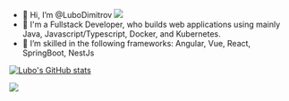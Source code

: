 - 👋 Hi, I’m @LuboDimitrov 
     ![](https://komarev.com/ghpvc/?username=LuboDimitrov&color=blueviolet)
- 👀 I'm a Fullstack Developer, who builds web applications using mainly Java, Javascript/Typescript, Docker, and Kubernetes.
- 🐬 I’m skilled in the following frameworks:
          Angular, Vue, React, SpringBoot, NestJs

[![Lubo's GitHub stats](https://github-readme-stats.vercel.app/api?username=LuboDimitrov&show_icons=true&theme=radical)](https://github.com/anuraghazra/github-readme-stats)     

<img align="center" src="https://github-readme-stats.vercel.app/api/top-langs/?username=LuboDimitrov&exclude_repo=PracticaAprenentatgeAutomatic&theme=radical" />


<!---
LuboDimitrov/LuboDimitrov is a ✨ special ✨ repository because its `README.md` (this file) appears on your GitHub profile.
You can click the Preview link to take a look at your changes.
--->
